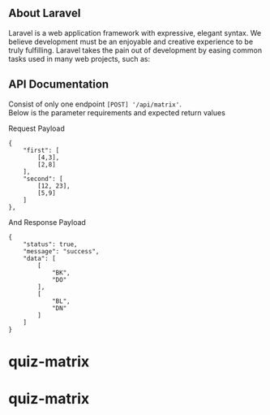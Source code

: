 

## About Laravel

Laravel is a web application framework with expressive, elegant syntax. We believe development must be an enjoyable and creative experience to be truly fulfilling. Laravel takes the pain out of development by easing common tasks used in many web projects, such as:


## API Documentation

Consist of only one endpoint ```[POST] '/api/matrix'```.  
Below is the parameter requirements and expected return values


Request Payload
```
{
    "first": [
        [4,3],	
        [2,8]
    ],
    "second": [
        [12, 23],
        [5,9]
    ]	
},

```

And Response Payload

```
{
    "status": true,
    "message": "success",
    "data": [
        [
            "BK",
            "DO"
        ],
        [
            "BL",
            "DN"
        ]
    ]
}

```
# quiz-matrix
# quiz-matrix
